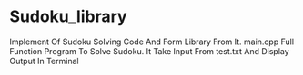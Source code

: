 # Sudoku_library
 Implement Of Sudoku Solving Code And Form Library From It.
 main.cpp Full Function Program To Solve Sudoku. It Take Input From test.txt
 And Display Output In Terminal

 
